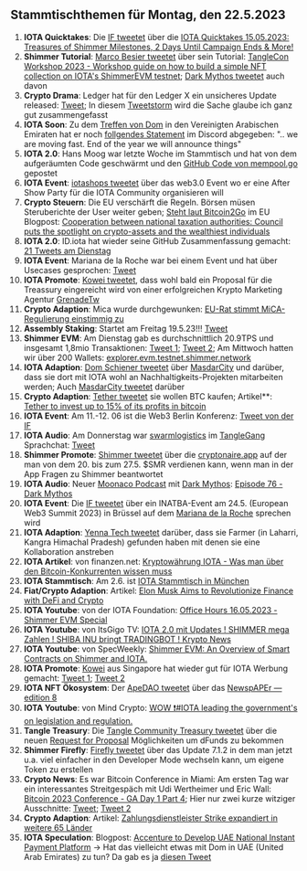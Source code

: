 ## Stammtischthemen für Montag, den 22.5.2023

1. **IOTA Quicktakes**: Die [IF tweetet](https://twitter.com/iota/status/1658034573031227394?s=20) über die [IOTA Quicktakes 15.05.2023: Treasures of Shimmer Milestones, 2 Days Until Campaign Ends & More!](https://www.youtube.com/watch?v=_nDUZ-Jew88)
2. **Shimmer Tutorial**: [Marco Besier tweetet](https://twitter.com/marcobesier/status/1658194122732101633?s=20) über sein Tutorial: [TangleCon Workshop 2023 - Workshop guide on how to build a simple NFT collection on IOTA's ShimmerEVM testnet](https://github.com/marcobesier/tanglecon-workshop-2023); [Dark Mythos tweetet](https://twitter.com/DarkMythosIOTA/status/1658439751945289728?s=20) auch davon
3. **Crypto Drama**: Ledger hat für den Ledger X ein unsicheres Update released: [Tweet](https://twitter.com/Mudit__Gupta/status/1658368265687556097?s=20); In diesem [Tweetstorm](https://twitter.com/sethforprivacy/status/1658544658761277447?s=20) wird die Sache glaube ich ganz gut zusammengefasst
4. **IOTA Soon**: Zu dem [Treffen von Dom](https://twitter.com/DomSchiener/status/1658055448967233536?s=20) in den Vereinigten Arabischen Emiraten hat er noch [follgendes Statement](https://twitter.com/moonbaklava/status/1658410963836588032?s=20) im Discord abgegeben: ".. we are moving fast. End of the year we will announce things"
5. **IOTA 2.0**: Hans Moog war letzte Woche im Stammtisch und hat von dem aufgeräumten Code geschwärmt und den [GitHub Code von mempool.go](https://github.com/iotaledger/iota-core/blob/develop/pkg/protocol/engine/mempool/v1/mempool.go) gepostet
6. **IOTA Event**: [iotashops tweetet](https://twitter.com/iotashop/status/1658384937878167553?s=20) über das web3.0 Event wo er eine After Show Party für die IOTA Community organisieren will
7. **Crypto Steuern**: Die EU verschärft die Regeln. Börsen müsen Steruberichte der User weiter geben; [Steht laut Bitcoin2Go](https://twitter.com/bitcoin2go/status/1658452256910454785?s=20) im EU Blogpost: [Cooperation between national taxation authorities: Council puts the spotlight on crypto-assets and the wealthiest individuals](https://www.consilium.europa.eu/en/press/press-releases/2023/05/16/cooperation-between-national-taxation-authorities-council-puts-the-spotlight-on-crypto-assets-and-the-wealthiest-individuals/)
8. **IOTA 2.0**: ID.iota hat wieder seine GitHub Zusammenfassung gemacht: [21 Tweets am Dienstag](https://twitter.com/id_iota/status/1658578002123321345?s=20)
9. **IOTA Event**: Mariana de la Roche war bei einem Event und hat über Usecases gesprochen: [Tweet](https://twitter.com/Marianadlrw/status/1658762698727866369?s=20)
10. **IOTA Promote**: [Kowei tweetet](https://twitter.com/kowei1995/status/1658750790000078849?s=20), dass wohl bald ein Proposal für die Treassury eingereicht wird von einer erfolgreichen Krypto Marketing Agentur [GrenadeTw](https://twitter.com/GrenadeTw)
11. **Crypto Adaption**: Mica wurde durchgewunken: [EU-Rat stimmt MiCA-Regulierung einstimmig zu](https://www.btc-echo.de/news/eu-rat-stimmt-mica-regulierung-einstimmig-zu-164357/)
12. **Assembly Staking**: Startet am Freitag 19.5.23!!! [Tweet](https://twitter.com/assembly_net/status/1658764475246297089?s=20)
13. **Shimmer EVM**: Am Dienstag gab es durchschnittlich 20.9TPS und insgesamt 1,8mio Transaktionen: [Tweet 1](https://twitter.com/PhyloIota/status/1658629160808624128?s=20); [Tweet 2](https://twitter.com/shimmernet/status/1658819269755392001?s=20); Am Mittwoch hatten wir über 200 Wallets: [explorer.evm.testnet.shimmer.network](https://explorer.evm.testnet.shimmer.network/)
14. **IOTA Adaption**: [Dom Schiener tweetet](https://twitter.com/DomSchiener/status/1658818216020287489?s=20) über [MasdarCity](https://twitter.com/MasdarCity) und darüber, dass sie dort mit IOTA wohl an Nachhaltigkeits-Projekten mitarbeiten werden; Auch [MasdarCity tweetet](https://twitter.com/MasdarCity/status/1659181289923018753?s=20) darüber
15. **Crypto Adaption**: [Tether tweetet](https://twitter.com/Tether_to/status/1658805845340180480?s=20) sie wollen BTC kaufen; Artikel**: [Tether to invest up to 15% of its profits in bitcoin](https://www.theblock.co/post/231156/tether-bitcoin-investments-profits?utm_source=twitter&utm_medium=social)
16. **IOTA Event**: Am 11.-12. 06 ist die Web3 Berlin Konferenz: [Tweet von der IF](https://twitter.com/iota/status/1658864972812763139?s=20)
17. **IOTA Audio**: Am Donnerstag war [swarmlogistics](https://twitter.com/SwarmLogistics) im [TangleGang](https://twitter.com/GangTangleTalk) Sprachchat: [Tweet](https://twitter.com/GangTangleTalk/status/1659102824045637634?s=20)
18. **Shimmer Promote**: [Shimmer tweetet](https://twitter.com/shimmernet/status/1659182900368031745?s=20) über die [cryptonaire.app](https://cryptonaire.app/) auf der man von dem 20. bis zum 27.5. $SMR verdienen kann, wenn man in der App Fragen zu Shimmer beantwortet
19. **IOTA Audio**: Neuer [Moonaco Podcast](https://twitter.com/MoonacoPodcast) mit [Dark Mythos](https://twitter.com/DarkMythosIOTA): [Episode 76 - Dark Mythos](https://open.spotify.com/episode/6IaRIC2Z3XBbF5boniaY03?si=dy9YTvGGQpi0VSWhUfz52w)
20. **IOTA Event**: Die [IF tweetet](https://twitter.com/iota/status/1659136757546336257?s=20) über ein INATBA-Event am 24.5. (European Web3 Summit 2023) in Brüssel auf dem [Mariana de la Roche](https://twitter.com/Marianadlrw) sprechen wird
21. **IOTA Adaption**: [Yenna Tech tweetet](https://twitter.com/YennaTech/status/1659116851400519684?s=20) darüber, dass sie Farmer (in Laharri, Kangra Himachal Pradesh) gefunden haben mit denen sie eine Kollaboration anstreben
22. **IOTA Artikel**: von finanzen.net: [Kryptowährung IOTA - Was man über den Bitcoin-Konkurrenten wissen muss](https://www.finanzen.net/nachricht/devisen/iota-token-kryptowaehrung-iota-was-man-ueber-den-bitcoin-konkurrenten-wissen-muss-5597663)
23. **IOTA Stammtisch**: Am 2.6. ist [IOTA Stammtisch in München](https://www.meetup.com/de-DE/iota-muc/events/rjcftsyfcjbdb/)
24. **Fiat/Crypto Adaption**: Artikel: [Elon Musk Aims to Revolutionize Finance with DeFi and Crypto](https://coinmarketcap.com/community/articles/6465b0d4ed2bcd70e5a36f5a/)
25. **IOTA Youtube**: von der IOTA Foundation: [Office Hours 16.05.2023 - Shimmer EVM Special](https://www.youtube.com/watch?v=r2BVRjqmKpE)
26. **IOTA Youtube**: von ItsGigo TV: [IOTA 2.0 mit Updates ! SHIMMER mega Zahlen ! SHIBA INU bringt TRADINGBOT ! Krypto News](https://www.youtube.com/watch?v=VRII7PVIIaM)
27. **IOTA Youtube**: von SpecWeekly: [Shimmer EVM: An Overview of Smart Contracts on Shimmer and IOTA.](https://www.youtube.com/watch?v=RRw6-oK0GC4&t=42s)
28. **IOTA Promote**: [Kowei](https://twitter.com/kowei1995) aus Singapore hat wieder gut für IOTA Werbung gemacht: [Tweet 1](https://twitter.com/kowei1995/status/1658750790000078849?s=20); [Tweet 2](https://twitter.com/kowei1995/status/1659487775480250369?s=20)
29. **IOTA NFT Ökosystem**: Der [ApeDAO tweetet](https://twitter.com/iotapes/status/1659478355782033408?s=20) über das [NewspAPEr — edition 8](https://iotapes.medium.com/newspaper-edition-8-9ac05e032b20)
30. **IOTA Youtube**: von Mind Crypto: [WOW ❗#IOTA leading the government's on legislation and regulation.](https://www.youtube.com/watch?v=uhBXiM1ADNI)
31. **Tangle Treasury**: Die [Tangle Community Treasury tweetet](https://twitter.com/TangleTreasury/status/1659552647878447106?s=20) über die neuen [Request for Proposal](https://www.tangletreasury.org/rfp) Möglichkeiten um dFunds zu bekommen
32. **Shimmer Firefly**: [Firefly tweetet](https://twitter.com/fireflywallet/status/1659579043937697792?s=20) über das Update 7.1.2 in dem man jetzt u.a. viel einfacher in den Developer Mode wechseln kann, um eigene Token zu erstellen
33. **Crypto News**: Es war Bitcoin Conference in Miami: Am ersten Tag war ein interessantes Streitgespäch mit Udi Wertheimer und Eric Wall: [Bitcoin 2023 Conference - GA Day 1 Part 4](https://www.youtube.com/live/7qRWurFaUD0?feature=share&t=6498); Hier nur zwei kurze witziger Ausschnitte: [Tweet](https://twitter.com/LeonidasNFT/status/1659777399288938497); [Tweet 2](https://twitter.com/GhostofMaplHodl/status/1659853576670175232?s=20)
34. **Crypto Adaption**: Artikel: [Zahlungsdienstleister Strike expandiert in weitere 65 Länder](https://www.blocktrainer.de/strike-expandiert-in-weitere-laender/)
35. **IOTA Speculation**: Blogpost: [Accenture to Develop UAE National Instant Payment Platform](https://newsroom.accenture.com/news/accenture-to-develop-uae-national-instant-payment-platform.htm) -> Hat das vielleicht etwas mit Dom in UAE (United Arab Emirates) zu tun? Da gab es ja [diesen Tweet](https://twitter.com/DomSchiener/status/1658055448967233536?s=20)
